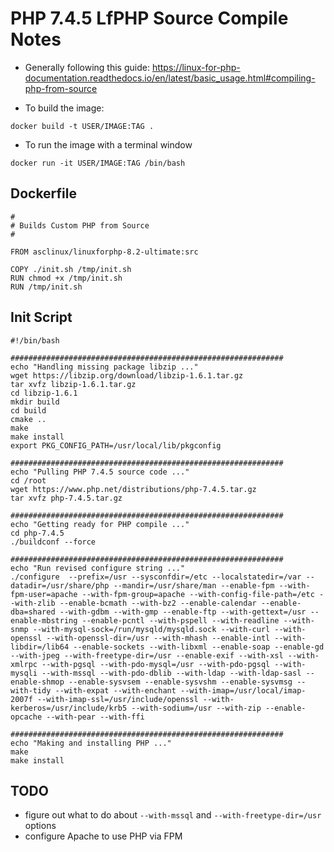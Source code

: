 # PHP 7.4.5 LfPHP Source Compile Notes

* Generally following this guide: https://linux-for-php-documentation.readthedocs.io/en/latest/basic_usage.html#compiling-php-from-source

* To build the image:
```
docker build -t USER/IMAGE:TAG .
```
* To run the image with a terminal window
```
docker run -it USER/IMAGE:TAG /bin/bash
```

## Dockerfile
```
#
# Builds Custom PHP from Source
#

FROM asclinux/linuxforphp-8.2-ultimate:src

COPY ./init.sh /tmp/init.sh
RUN chmod +x /tmp/init.sh
RUN /tmp/init.sh
```

## Init Script
```
#!/bin/bash

#############################################################
echo "Handling missing package libzip ..."
wget https://libzip.org/download/libzip-1.6.1.tar.gz
tar xvfz libzip-1.6.1.tar.gz
cd libzip-1.6.1
mkdir build
cd build
cmake ..
make
make install
export PKG_CONFIG_PATH=/usr/local/lib/pkgconfig

#############################################################
echo "Pulling PHP 7.4.5 source code ..."
cd /root
wget https://www.php.net/distributions/php-7.4.5.tar.gz
tar xvfz php-7.4.5.tar.gz

#############################################################
echo "Getting ready for PHP compile ..."
cd php-7.4.5
./buildconf --force

#############################################################
echo "Run revised configure string ..."
./configure  --prefix=/usr --sysconfdir=/etc --localstatedir=/var --datadir=/usr/share/php --mandir=/usr/share/man --enable-fpm --with-fpm-user=apache --with-fpm-group=apache --with-config-file-path=/etc --with-zlib --enable-bcmath --with-bz2 --enable-calendar --enable-dba=shared --with-gdbm --with-gmp --enable-ftp --with-gettext=/usr --enable-mbstring --enable-pcntl --with-pspell --with-readline --with-snmp --with-mysql-sock=/run/mysqld/mysqld.sock --with-curl --with-openssl --with-openssl-dir=/usr --with-mhash --enable-intl --with-libdir=/lib64 --enable-sockets --with-libxml --enable-soap --enable-gd --with-jpeg --with-freetype-dir=/usr --enable-exif --with-xsl --with-xmlrpc --with-pgsql --with-pdo-mysql=/usr --with-pdo-pgsql --with-mysqli --with-mssql --with-pdo-dblib --with-ldap --with-ldap-sasl --enable-shmop --enable-sysvsem --enable-sysvshm --enable-sysvmsg --with-tidy --with-expat --with-enchant --with-imap=/usr/local/imap-2007f --with-imap-ssl=/usr/include/openssl --with-kerberos=/usr/include/krb5 --with-sodium=/usr --with-zip --enable-opcache --with-pear --with-ffi

#############################################################
echo "Making and installing PHP ..."
make
make install

```

## TODO
* figure out what to do about `--with-mssql` and `--with-freetype-dir=/usr` options
* configure Apache to use PHP via FPM


